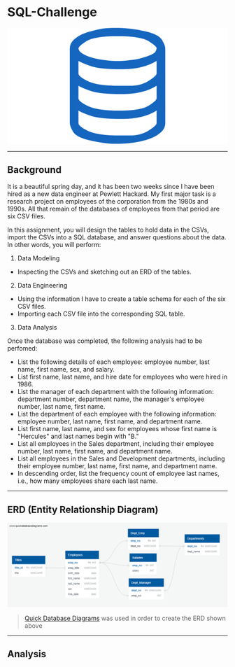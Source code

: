 # SQL-Challenge

![SQL icon](/EmployeeSQL/ERD/sql%20logo.png)

---
## Background
It is a beautiful spring day, and it has been two weeks since I have been hired as a new data engineer at Pewlett Hackard. My first major task is a research project on employees of the corporation from the 1980s and 1990s. All that remain of the databases of employees from that period are six CSV files.

In this assignment, you will design the tables to hold data in the CSVs, import the CSVs into a SQL database, and answer questions about the data. In other words, you will perform:

1. Data Modeling

- Inspecting the CSVs and sketching out an ERD of the tables.

2. Data Engineering

- Using the information I have to create a table schema for each of the six CSV files.
- Importing each CSV file into the corresponding SQL table.

3. Data Analysis

Once the database was completed, the following analysis had to be perfomed:

- List the following details of each employee: employee number, last name, first name, sex, and salary.
- List first name, last name, and hire date for employees who were hired in 1986.
- List the manager of each department with the following information: department number, department name, the manager's employee number, last name, first name.
- List the department of each employee with the following information: employee number, last name, first name, and department name.
- List first name, last name, and sex for employees whose first name is "Hercules" and last names begin with "B."
- List all employees in the Sales department, including their employee number, last name, first name, and department name.
- List all employees in the Sales and Development departments, including their employee number, last name, first name, and department name.
- In descending order, list the frequency count of employee last names, i.e., how many employees share each last name.

---
## ERD (Entity Relationship Diagram)

![ERD Diagram](/EmployeeSQL/ERD/QuickDBD-export.png)

> [Quick Database Diagrams](https://app.quickdatabasediagrams.com/#/d/XYuyVN) was used in order to create the ERD shown above

---
## Analysis
